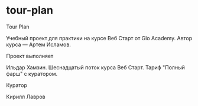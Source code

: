 # tour-plan

Tour Plan 

Учебный проект для практики на курсе Веб Старт от Glo Academy. Автор курса — Артем Исламов.





Проект выполняет

Ильдар Хамзин. Шеснадцатый поток курса Веб Старт. Тариф "Полный фарш" с куратором.





Куратор

Кирилл Лавров